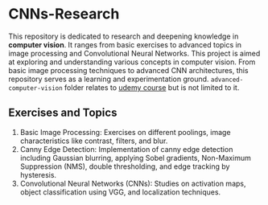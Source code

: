 # CNNs-Research

This repository is dedicated to research and deepening knowledge in **computer vision**. It ranges from basic exercises to advanced topics in image processing and Convolutional Neural Networks.
This project is aimed at exploring and understanding various concepts in computer vision. From basic image processing techniques to advanced CNN architectures, this repository serves as a learning and experimentation ground. `advanced-computer-vision` folder relates to [udemy course](https://www.udemy.com/certificate/UC-cf6c990f-316e-43c6-924c-43b1f3de5bc3/) but is not limited to it.

## Exercises and Topics
1. Basic Image Processing: Exercises on different poolings, image characteristics like contrast, filters, and blur.
2. Canny Edge Detection: Implementation of canny edge detection including Gaussian blurring, applying Sobel gradients, Non-Maximum Suppression (NMS), double thresholding, and edge tracking by hysteresis.
3. Convolutional Neural Networks (CNNs): Studies on activation maps, object classification using VGG, and localization techniques.
